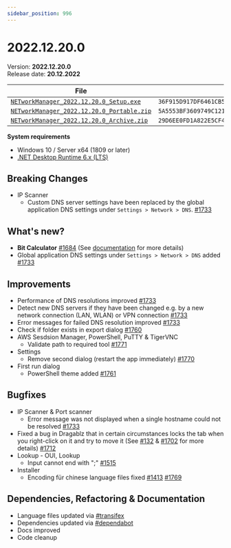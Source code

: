 ```yaml
---
sidebar_position: 996
---
```


# 2022.12.20.0

Version: **2022.12.20.0**<br />
Release date: **20.12.2022**

| File                                                                                                                               | `SHA256`                                                           |
| ---------------------------------------------------------------------------------------------------------------------------------- | ------------------------------------------------------------------ |
| [`NETworkManager_2022.12.20.0_Setup.exe`](https://github.com/BornToBeRoot/NETworkManager/releases/download/2022.12.20.0/NETworkManager_2022.12.20.0_Setup.exe)       | `36F915D917DF6461CB52C1524F3E7373EC0BC40D3A48E9D28E3D02BAA416E369` |
| [`NETworkManager_2022.12.20.0_Portable.zip`](https://github.com/BornToBeRoot/NETworkManager/releases/download/2022.12.20.0/NETworkManager_2022.12.20.0_Portable.zip) | `5A5553BF3609749C1214B8B724857AE954C4F8881907BD0DE5F1C44E48D2CEFA` |
| [`NETworkManager_2022.12.20.0_Archive.zip`](https://github.com/BornToBeRoot/NETworkManager/releases/download/2022.12.20.0/NETworkManager_2022.12.20.0_Archive.zip)   | `29D6EE0FD1A822E5CF45F0A175A0CECAE22C64F5551CCBB117C5EE76DC07DF61` |

**System requirements**

- Windows 10 / Server x64 (1809 or later)
- [.NET Desktop Runtime 6.x (LTS)](https://dotnet.microsoft.com/download/dotnet/6.0)

## Breaking Changes

- IP Scanner
  - Custom DNS server settings have been replaced by the global application DNS settings under `Settings > Network > DNS`. [#1733](https://github.com/BornToBeRoot/NETworkManager/pull/1733)

## What's new?

- **Bit Calculator** [#1684](https://github.com/BornToBeRoot/NETworkManager/pull/1684) (See [documentation](https://borntoberoot.net/NETworkManager/docs/application/bit-calculator) for more details)
- Global application DNS settings under `Settings > Network > DNS` added [#1733](https://github.com/BornToBeRoot/NETworkManager/pull/1733)

## Improvements

- Performance of DNS resolutions improved [#1733](https://github.com/BornToBeRoot/NETworkManager/pull/1733)
- Detect new DNS servers if they have been changed e.g. by a new network connection (LAN, WLAN) or VPN connection [#1733](https://github.com/BornToBeRoot/NETworkManager/pull/1733)
- Error messages for failed DNS resolution improved [#1733](https://github.com/BornToBeRoot/NETworkManager/pull/1733)
- Check if folder exists in export dialog [#1760](https://github.com/BornToBeRoot/NETworkManager/pull/1760)
- AWS Sesdsion Manager, PowerShell, PuTTY & TigerVNC
  - Validate path to required tool [#1771](https://github.com/BornToBeRoot/NETworkManager/pull/1771)
- Settings
  - Remove second dialog (restart the app immediately) [#1770](https://github.com/BornToBeRoot/NETworkManager/pull/1770)
- First run dialog
  - PowerShell theme added [#1761](https://github.com/BornToBeRoot/NETworkManager/pull/1761)

## Bugfixes

- IP Scanner & Port scanner
  - Error message was not displayed when a single hostname could not be resolved [#1733](https://github.com/BornToBeRoot/NETworkManager/pull/1733)
- Fixed a bug in Dragablz that in certain circumstances locks the tab when you right-click on it and try to move it (See [#132](https://github.com/ButchersBoy/Dragablz/issues/132) & [#1702](https://github.com/BornToBeRoot/NETworkManager/issues/1702) for more details) [#1712](https://github.com/BornToBeRoot/NETworkManager/pull/1712)
- Lookup - OUI, Lookup
  - Input cannot end with ";" [#1515](https://github.com/BornToBeRoot/NETworkManager/pull/1515)
- Installer
  - Encoding für chinese language files fixed [#1413](https://github.com/BornToBeRoot/NETworkManager/issues/1413) [#1769](https://github.com/BornToBeRoot/NETworkManager/pull/1769)

## Dependencies, Refactoring & Documentation

- Language files updated via [#transifex](https://github.com/BornToBeRoot/NETworkManager/pulls?q=author%3Aapp%2Ftransifex-integration)
- Dependencies updated via [#dependabot](https://github.com/BornToBeRoot/NETworkManager/pulls?q=author%3Aapp%2Fdependabot)
- Docs improved
- Code cleanup
